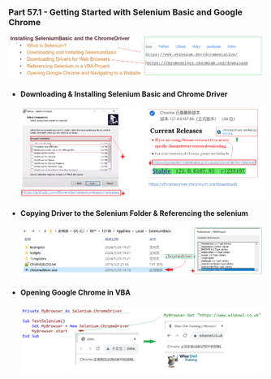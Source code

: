 ### Part 57.1 - Getting Started with Selenium Basic and Google Chrome

![inssb](../images/inssb.PNG)

- #### Downloading & Installing Selenium Basic  and Chrome Driver

  ![seniumdriver](../images/seniumdriver.PNG)

- #### Copying  Driver to the Selenium Folder & Referencing the selenium

  ![senref](../images/senref.PNG)

- #### Opening Google Chrome in VBA

  ![opSene](../images/opSene.PNG)



